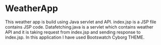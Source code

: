 # WeatherApp
This weather app is build using Java servlet and API.
index.jsp is a JSP file contains JSP code.
Datafetching.java is a servlet which contains weather API and it is taking request from index.jsp and sending response to index.jsp.
In this application I have used Bootswatch Cyborg THEME.
